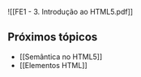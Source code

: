 ![[FE1 - 3. Introdução ao HTML5.pdf]]

## Próximos tópicos
- [[Semântica no HTML5]]
- [[Elementos HTML]] 

